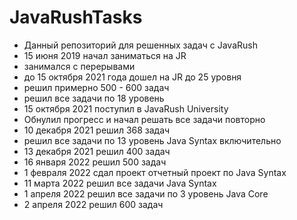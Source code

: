 # JavaRushTasks
* Данный репозиторий для решенных задач с JavaRush
* 15 июня 2019 начал заниматься на JR
* занимался с перерывами
* до 15 октября 2021 года дошел на JR до 25 уровня 
* решил примерно 500 - 600 задач 
* решил все задачи по 18 уровень
* 15 октября 2021 поступил в JavaRush University 
* Обнулил прогресс и начал решать все задачи повторно 
* 10 декабря 2021 решил 368 задач
* решил все задачи по 13 уровень Java Syntax включительно
* 13 декабря 2021 решил 400 задач
* 16 января 2022 решил 500 задач
* 1 февраля 2022 сдал проект отчетный проект по Java Syntax
* 11 марта 2022 решил все задачи Java Syntax
* 1 апреля 2022 решил все задачи по 3 уровень Java Core
* 2 апреля 2022 решил 600 задач